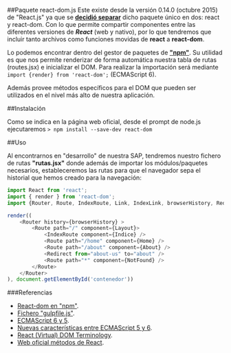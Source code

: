 ##Paquete react-dom.js
Este existe desde la versión 0.14.0 (octubre 2015) de "React.js" ya que se [**decidió separar**][enlaceSeparar] dicho paquete único en dos: react y react-dom. Con lo que permite compartir componentes entre las diferentes versiones de ___React___ (web y nativo), por lo que tendremos que incluir tanto archivos como funciones movidas de **react** a **react-dom**.

Lo podemos encontrar dentro del gestor de paquetes de [**"npm"**][enlaceNpm]. Su utilidad es que nos permite renderizar de forma automática nuestra tabla de rutas (routes.jsx) e inicializar el DOM. Para realizar la importación será mediante `import {render} from 'react-dom';` (ECMAScript 6).

Además provee métodos específicos para el DOM que pueden ser utilizados en el nivel más alto de nuestra aplicación.

##Instalación

Como se indica en la página web oficial, desde el prompt de node.js ejecutaremos `> npm install --save-dev react-dom` 

##Uso

Al encontrarnos en "desarrollo" de nuestra SAP, tendremos nuestro fichero de rutas **"rutas.jsx"** donde además de importar los módulos/paquetes necesarios, estableceremos las rutas para que el navegador sepa el historial que hemos creado para la navegación:

```javascript
import React from 'react';
import { render } from 'react-dom';
import {Router, Route, IndexRoute, Link, IndexLink, browserHistory, Redirect } from 'react-router';

render((    
    <Router history={browserHistory} >
        <Route path="/" component={Layout}>
            <IndexRoute component={Indice} />
            <Route path="/home" component={Home} />
            <Route path="/about" component={About} />
            <Redirect from="about-us" to="about" />
            <Route path="*" component={NotFound} />
        </Route>
    </Router> 
), document.getElementById('contenedor')) 
```

###Referencias

+ [React-dom en "npm"](:https://www.npmjs.com/package/react-dom).
+ [Fichero "gulpfile.js"](2_1_gulpfile.md).
+ [ECMAScript 6 y 5](:http://www.ecma-international.org/ecma-262/6.0/ "Página oficial de ECMAScript").
+ [Nuevas características entre ECMAScript 5 y 6](http://es6-features.org).
+ [React (Virtual) DOM Terminology](https://facebook.github.io/react/docs/glossary.html).
+ [Web oficial métodos de React](https://facebook.github.io/react/docs/top-level-api.html).  

<!-- Referencias ocultas -->  

[enlaceNpm]:https://www.npmjs.com/ "enlace al gestor de paquetes de Node.js npm"
[enlaceSeparar]:https://github.com/facebook/react/blob/master/CHANGELOG.md#major-changes-1

